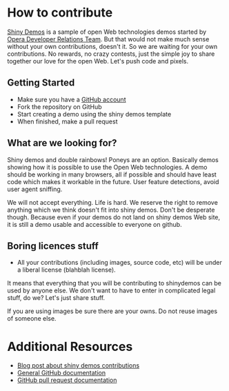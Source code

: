 # How to contribute

[Shiny Demos](http://shinydemos.com/) is a sample of open Web technologies demos started by [Opera Developer Relations Team](http://dev.opera.com/). But that would not make much sense without your own contributions, doesn't it. So we are waiting for your own contributions. No rewards, no crazy contests, just the simple joy to share together our love for the open Web. Let's push code and pixels.

## Getting Started

* Make sure you have a [GitHub account](https://github.com/signup/free)
* Fork the repository on GitHub
* Start creating a demo using the shiny demos template
* When finished, make a pull request

## What are we looking for?

Shiny demos and double rainbows! Poneys are an option. Basically demos showing how it is possible to use the Open Web technologies. A demo should be working in many browsers, all if possible and should have least code which makes it workable in the future. User feature detections, avoid user agent sniffing.

We will not accept everything. Life is hard. We reserve the right to remove anything which we think doesn't fit into shiny demos. Don't be desperate though. Because even if your demos do not land on shiny demos Web site, it is still a demo usable and accessible to everyone on github.

## Boring licences stuff

* All your contributions (including images, source code, etc) will be under a liberal license (blahblah license).

It means that everything that you will be contributing to shinydemos can be used by anyone else. We don't want to have to enter in complicated legal stuff, do we? Let's just share stuff.

If you are using images be sure there are your owns. Do not reuse images of someone else.


# Additional Resources

* [Blog post about shiny demos contributions](http://my.opera.com/ODIN/blah)
* [General GitHub documentation](http://help.github.com/)
* [GitHub pull request documentation](http://help.github.com/send-pull-requests/)
